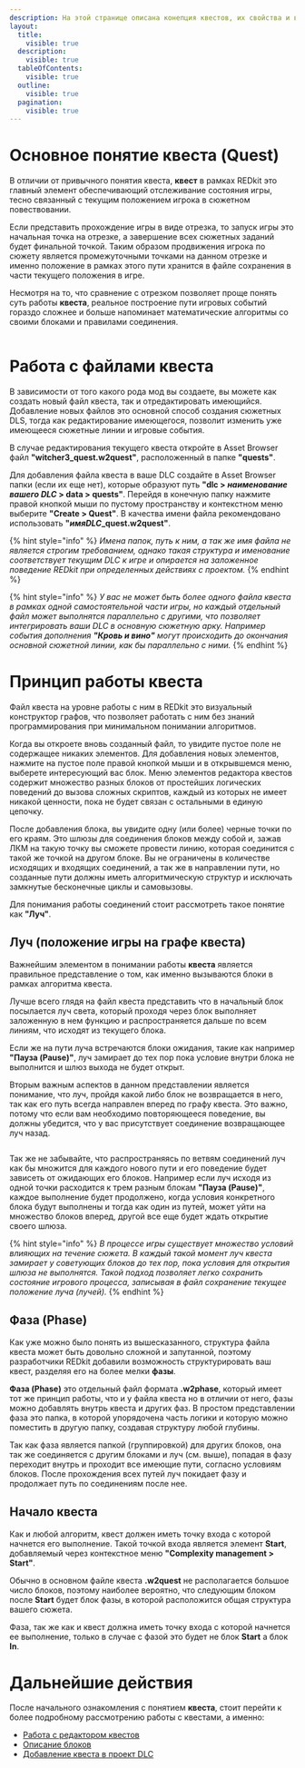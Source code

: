 ```yaml
---
description: На этой странице описана конепция квестов, их свойства и взаимодействия с ними.
layout:
  title:
    visible: true
  description:
    visible: true
  tableOfContents:
    visible: true
  outline:
    visible: true
  pagination:
    visible: true
---
```


# Основное понятие квеста (Quest)
В отличии от привычного понятия квеста, **квест** в рамках REDkit это главный элемент обеспечивающий отслеживание состояния игры, тесно связанный с текущим положением игрока в сюжетном повествовании.

Если представить прохождение игры в виде отрезка, то запуск игры это начальная точка на отрезке, а завершение всех сюжетных заданий будет финальной точкой. Таким образом продвижения игрока по сюжету является промежуточными точками на данном отрезке и именно положение в рамках этого пути хранится в файле сохранения в части текущего положения в игре.

Несмотря на то, что сравнение с отрезком позволяет проще понять суть работы **квеста**, реальное построение пути игровых событий гораздо сложнее и больше напоминает математические алгоритмы со своими блоками и правилами соединения.

<figure><img src="../.gitbook/assets/Quest_Sample.png" alt=""><figcaption></figcaption></figure>

# Работа с файлами квеста
В зависимости от того какого рода мод вы создаете, вы можете как создать новый файл квеста, так и отредактировать имеющийся. Добавление новых файлов это основной способ создания сюжетных DLS, тогда как редактирование имеющегося, позволит изменить уже имеющееся сюжетные линии и игровые события.

В случае редактирования текущего квеста откройте в Asset Browser файл **"witcher3_quest.w2quest"**, расположенный в папке **"quests"**.

Для добавления файла квеста в ваше DLC создайте в Asset Browser папки (если их еще нет), которые образуют путь **"dlc > *наименование вашего DLC* > data > quests"**. Перейдя в конечную папку нажмите правой кнопкой мыши по пустому пространству и контекстном меню выберите **"Create > Quest"**. В качества имени файла рекомендовано использовать **"*имяDLC*_quest.w2quest"**.

{% hint style="info" %}
*Имена папок, путь к ним, а так же имя файла не является строгим требованием, однако такая структура и именование соответствует текущим DLC к игре и опирается на заложенное поведение REDkit при определенных действиях с проектом.*
{% endhint %}

{% hint style="info" %}
*У вас не может быть более одного файла квеста в рамках одной самостоятельной части игры, но каждый отдельный файл может выполнятся параллельно с другими, что позволяет интегрировать ваши DLC в основную сюжетную арку.
Например события дополнения **"Кровь и вино"** могут происходить до окончания основной сюжетной линии, как бы параллельно с ними.*
{% endhint %}

# Принцип работы квеста
Файл квеста на уровне работы с ним в REDkit это визуальный конструктор графов, что позволяет работать с ним без знаний программирования при минимальном понимании алгоритмов.

Когда вы откроете вновь созданный файл, то увидите пустое поле не содержащее никаких элементов. 
Для добавления новых элементов, нажмите на пустое поле правой кнопкой мыши и в открывшемся меню, выберете интересующий вас блок. Меню элементов редактора квестов содержит множество разных блоков от простейших логических поведений до вызова сложных скриптов, каждый из которых не имеет никакой ценности, пока не будет связан с остальными в единую цепочку.

После добавления блока, вы увидите одну (или более) черные точки по его краям. Это шлюзы для соединения блоков между собой и, зажав ЛКМ на такую точку вы сможете провести линию, которая соединится с такой же точкой на другом блоке.
Вы не ограничены в количестве исходящих и входящих соединений, а так же в направлении пути, но созданные пути должны иметь алгоритмическую структур и исключать замкнутые бесконечные циклы и самовызовы.

Для понимания работы соединений стоит рассмотреть такое понятие как **"Луч"**.

## Луч (положение игры на графе квеста)
Важнейшим элементом в понимании работы **квеста** является правильное представление о том, как именно вызываются блоки в рамках алгоритма квеста.

Лучше всего глядя на файл квеста представить что в начальный блок посылается луч света, который проходя через блок выполняет заложенную в нем функцию и распространяется дальше по всем линиям, что исходят из текущего блока.

Если же на пути луча встречаются блоки ожидания, такие как например **"Пауза (Pause)"**, луч замирает до тех пор пока условие внутри блока не выполнится и шлюз выхода не будет открыт.

Вторым важным аспектов в данном представлении является понимание, что луч, пройдя какой либо блок не возвращается в него, так как его путь всегда направлен вперед по графу квеста.
Это важно, потому что если вам необходимо повторяющееся поведение, вы должны убедится, что у вас присутствует соединение возвращающее луч назад.

<figure><img src="../.gitbook/assets/Quest_Ray.png" alt=""><figcaption></figcaption></figure>

Так же не забывайте, что распространяясь по ветвям соединений луч как бы множится для каждого нового пути и его поведение будет зависеть от ожидающих его блоков.
Например если луч исходя из одной точки расходится к трем разным блокам **"Пауза (Pause)"**, каждое выполнение будет продолжено, когда условия конкретного блока будут выполнены и тогда как один из путей, может уйти на множество блоков вперед, другой все еще будет ждать открытие своего шлюза.

{% hint style="info" %}
*В процессе игры существует множество условий влияющих на течение сюжета. В каждый такой момент луч квеста замирает у советующих блоков до тех пор, пока условия для открытия шлюза не выполнятся.
Такой подход позволяет легко сохранить состояние игрового процесса, записывая в файл сохранение текущее положение луча (лучей).*
{% endhint %}

## Фаза (Phase)
Как уже можно было понять из вышесказанного, структура файла квеста может быть довольно сложной и запутанной, поэтому разработчики REDkit добавили возможность структурировать ваш квест, разделяя его на более мелки **фазы**.

**Фаза (Phase)** это отдельный файл формата **.w2phase**, который имеет тот же принцип работы, что и у файла квеста но в отличии от него, фазы можно добавлять внутрь квеста и других фаз. В простом представлении фаза это папка, в которой упорядочена часть логики и которую можно поместить в другую папку, создавая структуру любой глубины.

Так как фаза является папкой (группировкой) для других блоков, она так же соединяется с другим блоками и луч (см. выше), попадая в фазу переходит внутрь и проходит все имеющие пути, согласно условиям блоков. 
После прохождения всех путей луч покидает фазу и продолжает путь по соединениям после нее.

## Начало квеста
Как и любой алгоритм, квест должен иметь точку входа с которой начнется его выполнение. Такой точкой входа является элемент **Start**, добавляемый через контекстное меню **"Complexity management > Start"**. 

Обычно в основном файле квеста **.w2quest** не располагается большое число блоков, поэтому наиболее вероятно, что следующим блоком после **Start** будет блок фазы, в которой расположится общая структура вашего сюжета.

Фаза, так же как и квест должна иметь точку входа с которой начнется ее выполнение, только в случае с фазой это будет не блок **Start** а блок **In**.

# Дальнейшие действия
После начального ознакомления с понятием **квеста**, стоит перейти к более подробному рассмотрению работы с квестами, а именно:

- [Работа с редактором квестов](../quests/editor.md)
- [Описание блоков](../quests/nodes.md)
- [Добавление квеста в проект DLC](../quests/dlc_quest.md)